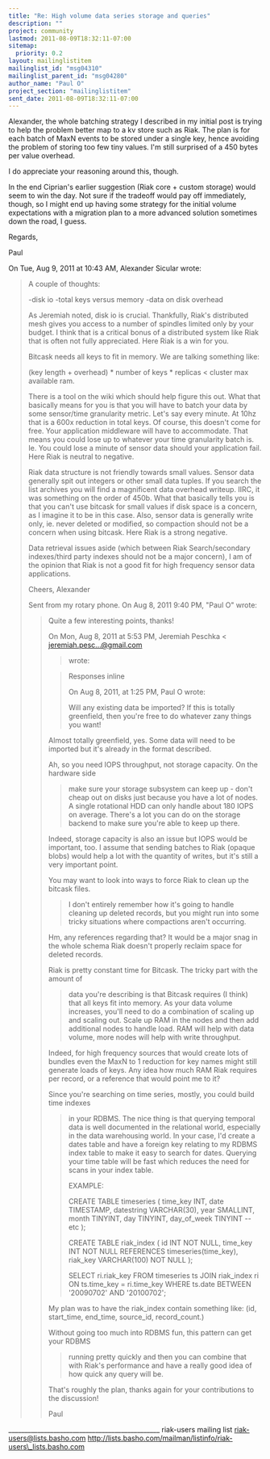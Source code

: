 ```yaml
---
title: "Re: High volume data series storage and queries"
description: ""
project: community
lastmod: 2011-08-09T18:32:11-07:00
sitemap:
  priority: 0.2
layout: mailinglistitem
mailinglist_id: "msg04310"
mailinglist_parent_id: "msg04280"
author_name: "Paul O"
project_section: "mailinglistitem"
sent_date: 2011-08-09T18:32:11-07:00
---
```



Alexander, the whole batching strategy I described in my initial post is
trying to help the problem better map to a kv store such as Riak. The plan
is for each batch of MaxN events to be stored under a single key, hence
avoiding the problem of storing too few tiny values. I'm still surprised of
a 450 bytes per value overhead.

I do appreciate your reasoning around this, though.

In the end Ciprian's earlier suggestion (Riak core + custom storage) would
seem to win the day. Not sure if the tradeoff would pay off immediately,
though, so I might end up having some strategy for the initial volume
expectations with a migration plan to a more advanced solution sometimes
down the road, I guess.

Regards,

Paul

On Tue, Aug 9, 2011 at 10:43 AM, Alexander Sicular wrote:

> A couple of thoughts:
>
> -disk io
> -total keys versus memory
> -data on disk overhead
>
> As Jeremiah noted, disk io is crucial. Thankfully, Riak's distributed mesh
> gives you access to a number of spindles limited only by your budget. I
> think that is a critical bonus of a distributed system like Riak that is
> often not fully appreciated. Here Riak is a win for you.
>
> Bitcask needs all keys to fit in memory. We are talking something like:
>
> (key length + overhead) \* number of keys \* replicas < cluster max available
> ram.
>
> There is a tool on the wiki which should help figure this out. What that
> basically means for you is that you will have to batch your data by some
> sensor/time granularity metric. Let's say every minute. At 10hz that is a
> 600x reduction in total keys. Of course, this doesn't come for free. Your
> application middleware will have to accommodate. That means you could lose
> up to whatever your time granularity batch is. Ie. You could lose a minute
> of sensor data should your application fail. Here Riak is neutral to
> negative.
>
> Riak data structure is not friendly towards small values. Sensor data
> generally spit out integers or other small data tuples. If you search the
> list archives you will find a magnificent data overhead writeup. IIRC, it
> was something on the order of 450b. What that basically tells you is that
> you can't use bitcask for small values if disk space is a concern, as I
> imagine it to be in this case. Also, sensor data is generally write only,
> ie. never deleted or modified, so compaction should not be a concern when
> using bitcask. Here Riak is a strong negative.
>
> Data retrieval issues aside (which between Riak Search/secondary
> indexes/third party indexes should not be a major concern), I am of the
> opinion that Riak is not a good fit for high frequency sensor data
> applications.
>
> Cheers,
> Alexander
>
> Sent from my rotary phone.
> On Aug 8, 2011 9:40 PM, "Paul O"  wrote:
> > Quite a few interesting points, thanks!
> >
> > On Mon, Aug 8, 2011 at 5:53 PM, Jeremiah Peschka <
> jeremiah.pesc...@gmail.com
> >> wrote:
> >
> >> Responses inline
> >>
> >> On Aug 8, 2011, at 1:25 PM, Paul O wrote:
> >>
> >> Will any existing data be imported? If this is totally greenfield, then
> >> you're free to do whatever zany things you want!
> >
> >
> > Almost totally greenfield, yes. Some data will need to be imported but
> it's
> > already in the format described.
> >
> > Ah, so you need IOPS throughput, not storage capacity. On the hardware
> side
> >> make sure your storage subsystem can keep up - don't cheap out on disks
> just
> >> because you have a lot of nodes. A single rotational HDD can only handle
> >> about 180 IOPS on average. There's a lot you can do on the storage
> backend
> >> to make sure you're able to keep up there.
> >>
> >
> > Indeed, storage capacity is also an issue but IOPS would be important,
> too.
> > I assume that sending batches to Riak (opaque blobs) would help a lot
> with
> > the quantity of writes, but it's still a very important point.
> >
> > You may want to look into ways to force Riak to clean up the bitcask
> files.
> >> I don't entirely remember how it's going to handle cleaning up deleted
> >> records, but you might run into some tricky situations where compactions
> >> aren't occurring.
> >>
> >
> > Hm, any references regarding that? It would be a major snag in the whole
> > schema Riak doesn't properly reclaim space for deleted records.
> >
> > Riak is pretty constant time for Bitcask. The tricky part with the amount
> of
> >> data you're describing is that Bitcask requires (I think) that all keys
> fit
> >> into memory. As your data volume increases, you'll need to do a
> combination
> >> of scaling up and scaling out. Scale up RAM in the nodes and then add
> >> additional nodes to handle load. RAM will help with data volume, more
> nodes
> >> will help with write throughput.
> >>
> >
> > Indeed, for high frequency sources that would create lots of bundles even
> > the MaxN to 1 reduction for key names might still generate loads of keys.
> > Any idea how much RAM Riak requires per record, or a reference that would
> > point me to it?
> >
> > Since you're searching on time series, mostly, you could build time
> indexes
> >> in your RDBMS. The nice thing is that querying temporal data is well
> >> documented in the relational world, especially in the data warehousing
> >> world. In your case, I'd create a dates table and have a foreign key
> >> relating to my RDBMS index table to make it easy to search for dates.
> >> Querying your time table will be fast which reduces the need for scans
> in
> >> your index table.
> >>
> >> EXAMPLE:
> >>
> >> CREATE TABLE timeseries (
> >> time\_key INT,
> >> date TIMESTAMP,
> >> datestring VARCHAR(30),
> >> year SMALLINT,
> >> month TINYINT,
> >> day TINYINT,
> >> day\_of\_week TINYINT
> >> -- etc
> >> );
> >>
> >> CREATE TABLE riak\_index (
> >> id INT NOT NULL,
> >> time\_key INT NOT NULL REFERENCES timeseries(time\_key),
> >> riak\_key VARCHAR(100) NOT NULL
> >> );
> >>
> >>
> >> SELECT ri.riak\_key
> >> FROM timeseries ts
> >> JOIN riak\_index ri ON ts.time\_key = ri.time\_key
> >> WHERE ts.date BETWEEN '20090702' AND '20100702';
> >>
> >
> > My plan was to have the riak\_index contain something like: (id,
> start\_time,
> > end\_time, source\_id, record\_count.)
> >
> > Without going too much into RDBMS fun, this pattern can get your RDBMS
> >> running pretty quickly and then you can combine that with Riak's
> performance
> >> and have a really good idea of how quick any query will be.
> >
> >
> > That's roughly the plan, thanks again for your contributions to the
> > discussion!
> >
> > Paul
>
\_\_\_\_\_\_\_\_\_\_\_\_\_\_\_\_\_\_\_\_\_\_\_\_\_\_\_\_\_\_\_\_\_\_\_\_\_\_\_\_\_\_\_\_\_\_\_
riak-users mailing list
riak-users@lists.basho.com
http://lists.basho.com/mailman/listinfo/riak-users\_lists.basho.com


